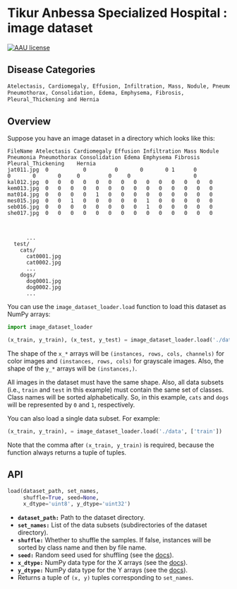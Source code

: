 # Tikur Anbessa Specialized Hospital :  image dataset 

[![AAU license](https://img.shields.io/badge/license-AAU-brightgreen.svg)](#)

## Disease Categories

```bash
Atelectasis, Cardiomegaly, Effusion, Infiltration, Mass, Nodule, Pneumonia,
Pneumothorax, Consolidation, Edema, Emphysema, Fibrosis, 
Pleural_Thickening and Hernia
```

## Overview

Suppose you have an image dataset in a directory which looks like this:

```
FileName Atelectasis Cardiomegaly Effusion Infiltration Mass Nodule Pneumonia Pneumothorax Consolidation Edema Emphysema Fibrosis Pleural_Thickening	Hernia
jat011.jpg	0           0	      0	      0	      0	1      0	      0	      0	      0	    0	      0     0	                 0
kal012.jpg	0	0	0	0	0	0	0	0	0	0	0	0	0	0
kem013.jpg	0	0	0	0	0	0	0	0	0	0	0	0	0	0
mat014.jpg	0	0	0	0	1	0	0	0	0	0	0	0	0	0
mes015.jpg	0	0	1	0	0	0	0	0	1	0	0	0	0	0
seb016.jpg	0	0	0	0	0	0	0	0	1	0	0	0	0	0
she017.jpg	0	0	0	0	0	0	0	0	0	0	0	0	0	0



      ...
  test/
    cats/
      cat0001.jpg
      cat0002.jpg
      ...
    dogs/
      dog0001.jpg
      dog0002.jpg
      ...
```

You can use the `image_dataset_loader.load` function to load this dataset as NumPy arrays:

```python
import image_dataset_loader

(x_train, y_train), (x_test, y_test) = image_dataset_loader.load('./data', ['train', 'test'])
```

The shape of the `x_*` arrays will be `(instances, rows, cols, channels)` for color images and `(instances, rows, cols)` for grayscale images.
Also, the shape of the `y_*` arrays will be `(instances,)`.

All images in the dataset must have the same shape.
Also, all data subsets (i.e., `train` and `test` in this example) must contain the same set of classes.
Class names will be sorted alphabetically.
So, in this example, `cats` and `dogs` will be represented by `0` and `1`, respectively.

You can also load a single data subset. For example:

```python
(x_train, y_train), = image_dataset_loader.load('./data', ['train'])
```

Note that the comma after `(x_train, y_train)` is required, because the function always returns a tuple of tuples.

## API

```python
load(dataset_path, set_names,
     shuffle=True, seed=None,
     x_dtype='uint8', y_dtype='uint32')
```

- **`dataset_path:`** Path to the dataset directory.
- **`set_names:`** List of the data subsets (subdirectories of the dataset directory).
- **`shuffle:`** Whether to shuffle the samples. If false, instances will be sorted by class name and then by file name.
- **`seed:`** Random seed used for shuffling (see the [docs](https://docs.python.org/3/library/random.html#random.seed)).
- **`x_dtype:`** NumPy data type for the X arrays (see the [docs](https://numpy.org/devdocs/user/basics.types.html)).
- **`y_dtype:`** NumPy data type for the Y arrays (see the [docs](https://numpy.org/devdocs/user/basics.types.html)).
- Returns a tuple of `(x, y)` tuples corresponding to `set_names`.

